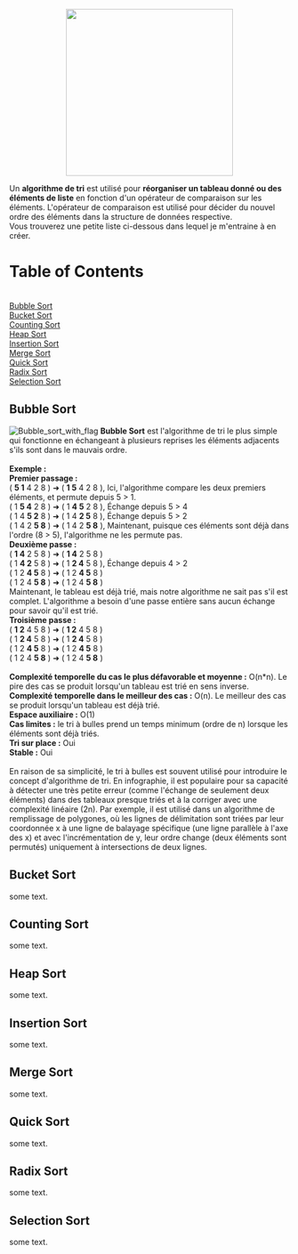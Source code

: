 <p align="center">
  <img 
    width="300"
    height="300"
    src="https://user-images.githubusercontent.com/102417356/165273721-01bca157-c51f-4bb3-8f91-f2459ea91740.gif"
  >
</p>

Un **algorithme de tri** est utilisé pour **réorganiser un tableau donné ou des éléments de liste** en fonction d'un opérateur de comparaison sur les éléments. L'opérateur de comparaison est utilisé pour décider du nouvel ordre des éléments dans la structure de données respective.</br>
Vous trouverez une petite liste ci-dessous dans lequel je m'entraine à en créer.

# Table of Contents
<br/>[Bubble Sort](#bubble-sort)
<br/>[Bucket Sort](#bucket-sort)
<br/>[Counting Sort](#counting-sort)
<br/>[Heap Sort](#heap-sort)
<br/>[Insertion Sort](#insertion-sort)
<br/>[Merge Sort](#merge-sort)
<br/>[Quick Sort](#quick-sort)
<br/>[Radix Sort](#radix-sort)
<br/>[Selection Sort](#selection-sort)

## Bubble Sort
![Bubble_sort_with_flag](https://user-images.githubusercontent.com/102417356/165281625-8ababea5-f053-4717-a92f-1055069eb0e4.gif)
**Bubble Sort** est l'algorithme de tri le plus simple qui fonctionne en échangeant à plusieurs reprises les éléments adjacents s'ils sont dans le mauvais ordre.
<br/><br/>**Exemple :**  
**Premier passage :** 
<br/>( **5 1** 4 2 8 ) ➜ ( **1 5** 4 2 8 ), Ici, l'algorithme compare les deux premiers éléments, et permute depuis 5 > 1. 
<br/>( 1 **5 4** 2 8 ) ➜ ( 1 **4 5** 2 8 ), Échange depuis 5 > 4 
<br/>( 1 4 **5 2** 8 ) ➜ ( 1 4 **2 5** 8 ), Échange depuis 5 > 2 
<br/>( 1 4 2 **5 8** ) ➜ ( 1 4 2 **5 8** ), Maintenant, puisque ces éléments sont déjà dans l'ordre (8 > 5), l'algorithme ne les permute pas.
<br/>**Deuxième passe :** 
<br/>( **1 4** 2 5 8 ) ➜ ( **1 4** 2 5 8 ) 
<br/>( 1 **4 2** 5 8 ) ➜ ( 1 **2 4** 5 8 ), Échange depuis 4 > 2 
<br/>( 1 2 **4 5** 8 ) ➜ ( 1 2 **4 5** 8 ) 
<br/>( 1 2 4 **5 8** ) ➜ ( 1 2 4 **5 8** ) 
<br/>Maintenant, le tableau est déjà trié, mais notre algorithme ne sait pas s'il est complet. L'algorithme a besoin d'une passe entière sans aucun échange pour savoir qu'il est trié.
<br/>**Troisième passe :** 
<br/>( **1 2** 4 5 8 ) ➜ ( **1 2** 4 5 8 ) 
<br/>( 1 **2 4** 5 8 ) ➜ ( 1 **2 4** 5 8 ) 
<br/>( 1 2 **4 5** 8 ) ➜ ( 1 2 **4 5** 8 )
<br/>( 1 2 4 **5 8** ) ➜ ( 1 2 4 **5 8** )
<br/>
<br/>**Complexité temporelle du cas le plus défavorable et moyenne :** O(n*n). Le pire des cas se produit lorsqu'un tableau est trié en sens inverse.
<br/>**Complexité temporelle dans le meilleur des cas :** O(n). Le meilleur des cas se produit lorsqu'un tableau est déjà trié.
<br/>**Espace auxiliaire :** O(1)
<br/>**Cas limites :** le tri à bulles prend un temps minimum (ordre de n) lorsque les éléments sont déjà triés.
<br/>**Tri sur place :** Oui
<br/>**Stable :** Oui
<br/><br/>En raison de sa simplicité, le tri à bulles est souvent utilisé pour introduire le concept d'algorithme de tri. 
En infographie, il est populaire pour sa capacité à détecter une très petite erreur (comme l'échange de seulement deux éléments) dans des tableaux presque triés et à la corriger avec une complexité linéaire (2n). Par exemple, il est utilisé dans un algorithme de remplissage de polygones, où les lignes de délimitation sont triées par leur coordonnée x à une ligne de balayage spécifique (une ligne parallèle à l'axe des x) et avec l'incrémentation de y, leur ordre change (deux éléments sont permutés) uniquement à intersections de deux lignes.

## Bucket Sort
some text.
## Counting Sort
some text.
## Heap Sort
some text.
## Insertion Sort
some text.
## Merge Sort
some text.
## Quick Sort
some text.
## Radix Sort
some text.
## Selection Sort
some text.
